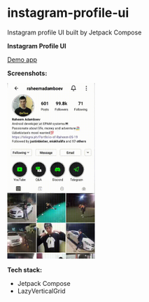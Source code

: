 # instagram-profile-ui
Instagram profile UI built by Jetpack Compose

**Instagram Profile UI**

<a href="https://github.com/raheemadamboev/instagram-profile-ui/blob/master/app-debug.apk">Demo app</a>

**Screenshots:**

<img src="https://github.com/raheemadamboev/instagram-profile-ui/blob/master/video_2021-10-23_22-26-44.gif" alt="Italian Trulli" width="200" height="400">

**Tech stack:**

- Jetpack Compose
- LazyVerticalGrid
